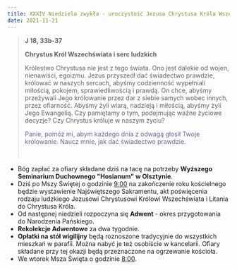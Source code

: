 ```yaml
---
title: XXXIV Niedziela zwykła - uroczystość Jezusa Chrystusa Króla Wszechświata
date: 2021-11-21
---
```


> **J 18, 33b-37**
>
> **Chrystus Król Wszechświata i serc ludzkich**
>
> Królestwo Chrystusa nie jest z tego świata. Ono jest dalekie od wojen, nienawiści, egoizmu. Jezus przyszedł dać świadectwo prawdzie, królować w naszych sercach, abyśmy codzienność wypełniali miłością, pokojem, sprawiedliwością i prawdą. On chce, abyśmy przeżywali Jego królowanie przez dar z siebie samych wobec innych, przez ofiarność. Abyśmy żyli wiarą, nadzieją i miłością, abyśmy żyli Jego Ewangelią. Czy pamiętamy o tym, podejmując ważne życiowe decyzje? Czy Chrystus króluje w naszym życiu?
>
> <span style="color: #666699;"> Panie, pomóż mi, abym każdego dnia z odwagą głosił Twoje królowanie. Naucz mnie, jak dać świadectwo prawdzie. </span>
>
> &nbsp;

- Bóg zapłać za ofiary składane dziś na tacę na potrzeby **Wyższego Seminarium Duchownego "Hosianum" w Olsztynie**.
- Dziś po Mszy Świętej o godzinie <u>9:00</u> na zakończenie roku kościelnego będzie wystawienie Najświętszego Sakramentu, akt poświęcenia rodzaju ludzkiego Jezusowi Chrystusowi Królowi Wszechświata i Litania do Chrystusa Króla.
- Od następnej niedzieli rozpoczyna się **Adwent** - okres przygotowania do Narodzenia Pańskiego.
- **Rekolekcje Adwentowe** za dwa tygodnie.
- **Opłatki na stół wigilijny** będą roznoszone tradycyjnie do wszystkich mieszkań w parafii. Można nabyć je też osobiście w kancelarii. Ofiary składane przy tej okazji będą przeznaczone na ogrzewanie kościoła.
- We wtorek Msza Święta o godzinie <u>8:00</u>.

